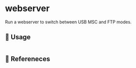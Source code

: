 # webserver

Run a webserver to switch between USB MSC and FTP modes.

## :pencil: Usage

```shell

```

## :link: Refereneces
